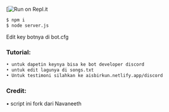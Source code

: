 
[![Run on Repl.it](https://repl.it/github/aisbir/Radio-Aisbirkun)
```bash
$ npm i 
$ node server.js
```
Edit key botnya di bot.cfg

### Tutorial:
```bash
• untuk dapetin keynya bisa ke bot developer discord
• untuk edit lagunya di songs.txt
• Untuk testimoni silahkan ke aisbirkun.netlify.app/discord
```
### Credit:
 • script ini fork dari Navaneeth
